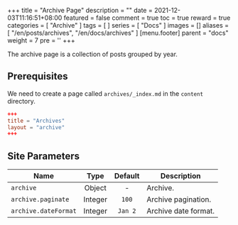 +++
title = "Archive Page"
description = ""
date = 2021-12-03T11:16:51+08:00
featured = false
comment = true
toc = true
reward = true
categories = [
  "Archive"
]
tags = [
]
series = [
  "Docs"
]
images = []
aliases = [
  "/en/posts/archives",
  "/en/docs/archives"
]
[menu.footer]
  parent = "docs"
  weight = 7
  pre = '<i class="fas fa-fw fa-file-archive"></i>'
+++

The archive page is a collection of posts grouped by year.

<!--more-->

## Prerequisites

We need to create a page called `archives/_index.md` in the `content` directory.

```toml
+++
title = "Archives"
layout = "archive"
+++
```

## Site Parameters

| Name | Type | Default | Description
|---|:-:|:-:|---
| `archive` | Object | - | Archive.
| `archive.paginate` | Integer | `100` | Archive pagination.
| `archive.dateFormat` | Integer | `Jan 2` | Archive date format.
